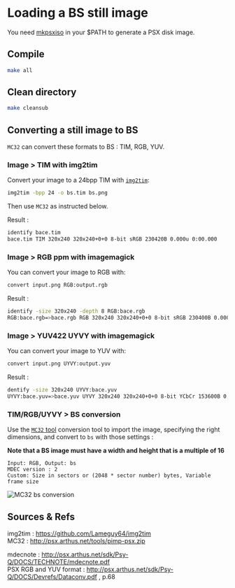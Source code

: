# Loading a BS still image

You need [mkpsxiso](https://github.com/Lameguy64/mkpsxiso) in your $PATH to generate a PSX disk image.

## Compile

```bash
make all
```

## Clean directory

```bash
make cleansub
```

## Converting a still image to BS

`MC32` can convert these formats to BS : TIM, RGB, YUV.

### Image > TIM with img2tim

Convert your image to a 24bpp TIM with [`img2tim`](https://github.com/Lameguy64/img2tim):

```bash
img2tim -bpp 24 -o bs.tim bs.png
```

Then use `MC32` as instructed below.

Result :  

```bash
identify bace.tim 
bace.tim TIM 320x240 320x240+0+0 8-bit sRGB 230420B 0.000u 0:00.000
```

### Image > RGB ppm with imagemagick

You can convert your image to RGB with:

```bash
convert input.png RGB:output.rgb
```
Result :  
```bash
identify -size 320x240 -depth 8 RGB:bace.rgb
RGB:bace.rgb=>bace.rgb RGB 320x240 320x240+0+0 8-bit sRGB 230400B 0.000u 0:00.003
```


### Image > YUV422 UYVY with imagemagick

You can convert your image to YUV with:

```bash
convert input.png UYVY:output.yuv
```
Result :  
```bash
dentify -size 320x240 UYVY:bace.yuv 
UYVY:bace.yuv=>bace.yuv UYVY 320x240 320x240+0+0 8-bit YCbCr 153600B 0.000u 0:00.005
```


### TIM/RGB/UYVY > BS conversion

Use the [`MC32` tool](http://psx.arthus.net/tools/pimp-psx.zip) conversion tool to import the image, specifying the right dimensions, and convert to `bs` with those settings :

**Note that a BS image must have a width and height that is a multiple of 16**

```
Input: RGB, Output: bs
MDEC version : 2
Custom: Size in sectors or (2048 * sector number) bytes, Variable frame size
```

![MC32 bs conversion](https://wiki.arthus.net/assets/mc32-bs-conv.png)

## Sources & Refs

img2tim : https://github.com/Lameguy64/img2tim  
MC32 : http://psx.arthus.net/tools/pimp-psx.zip  

mdecnote : http://psx.arthus.net/sdk/Psy-Q/DOCS/TECHNOTE/mdecnote.pdf  
PSX RGB and YUV format : http://psx.arthus.net/sdk/Psy-Q/DOCS/Devrefs/Dataconv.pdf , p.68
